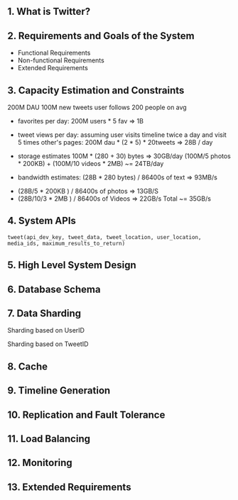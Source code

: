 ## 1. What is Twitter?

## 2. Requirements and Goals of the System
- Functional Requirements
- Non-functional Requirements
- Extended Requirements

## 3. Capacity Estimation and Constraints
200M DAU
100M new tweets
user follows 200 people on avg

* favorites per day: 200M users * 5 fav => 1B
* tweet views per day: 
assuming user visits timeline twice a day and visit 5 times other's pages:
200M dau * (2 * 5) * 20tweets => 28B / day

* storage estimates
100M * (280 + 30) bytes => 30GB/day
(100M/5 photos * 200KB) + (100M/10 videos * 2MB) ~= 24TB/day

* bandwidth estimates:
(28B * 280 bytes) / 86400s of text => 93MB/s 
+ (28B/5 * 200KB ) / 86400s of photos => 13GB/S 
+ (28B/10/3 * 2MB ) / 86400s of Videos => 22GB/s
Total ~= 35GB/s

## 4. System APIs
`tweet(api_dev_key, tweet_data, tweet_location, user_location, media_ids, maximum_results_to_return)`

## 5. High Level System Design

## 6. Database Schema

## 7. Data Sharding
Sharding based on UserID

Sharding based on TweetID

## 8. Cache

## 9. Timeline Generation

## 10. Replication and Fault Tolerance

## 11. Load Balancing

## 12. Monitoring

## 13. Extended Requirements

